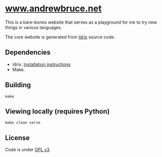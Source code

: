# www.andrewbruce.net

This is a bare-bones website that serves as a playground for me to try new things in various languages.

The core website is generated from [Idris](https://www.idris-lang.org/) source code.

## Dependencies

- Idris. [Installation instructions](http://docs.idris-lang.org/en/latest/tutorial/starting.html)
- Make.

## Building

```
make
```

## Viewing locally (requires Python)

```
make clean serve
```

## License

Code is under [GPL v3](LICENSE).
